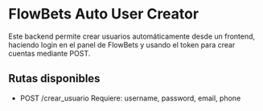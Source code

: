 # FlowBets Auto User Creator

Este backend permite crear usuarios automáticamente desde un frontend, haciendo login en el panel de FlowBets y usando el token para crear cuentas mediante POST.

## Rutas disponibles

- POST /crear_usuario
  Requiere: username, password, email, phone
